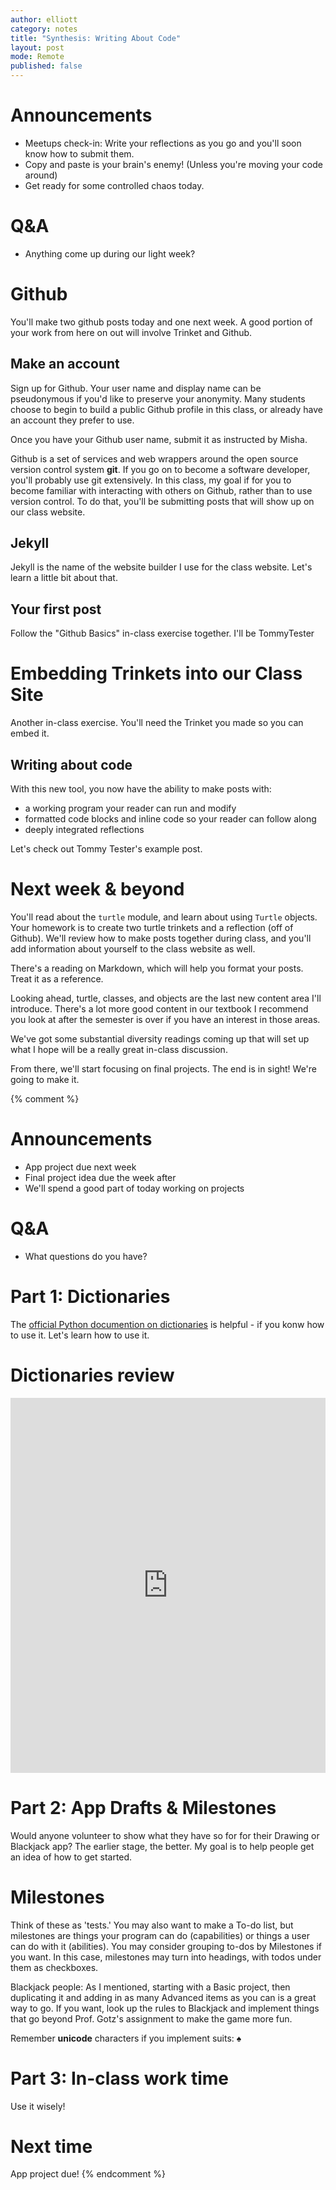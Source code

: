 ```yaml
---
author: elliott
category: notes
title: "Synthesis: Writing About Code"
layout: post
mode: Remote
published: false
---
```


# Announcements

* Meetups check-in: Write your reflections as you go and you'll soon know how to submit them.
* Copy and paste is your brain's enemy! (Unless you're moving your code around)
* Get ready for some controlled chaos today.

# Q&A

* Anything come up during our light week?

# Github

You'll make two github posts today and one next week. A good portion of your work from here on out will involve Trinket and Github.

## Make an account

Sign up for Github. Your user name and display name can be pseudonymous if you'd like to preserve your anonymity. Many students choose to begin to build a public Github profile in this class, or already have an account they prefer to use.

Once you have your Github user name, submit it as instructed by Misha.

Github is a set of services and web wrappers around the open source version control system **git**. If you go on to become a software developer, you'll probably use git extensively. In this class, my goal if for you to become familiar with interacting with others on Github, rather than to use version control. To do that, you'll be submitting posts that will show up on our class website.

## Jekyll

Jekyll is the name of the website builder I use for the class website. Let's learn a little bit about that.

## Your first post

Follow the "Github Basics" in-class exercise together. I'll be TommyTester


# Embedding Trinkets into our Class Site

Another in-class exercise. You'll need the Trinket you made so you can embed it.

## Writing about code

With this new tool, you now have the ability to make posts with:

* a working program your reader can run and modify
* formatted code blocks and inline code so your reader can follow along
* deeply integrated reflections

Let's check out Tommy Tester's example post.

# Next week & beyond

You'll read about the `turtle` module, and learn about using `Turtle` objects. Your homework is to create two turtle trinkets and a reflection (off of Github). We'll review how to make posts together during class, and you'll add information about yourself to the class website as well.

There's a reading on Markdown, which will help you format your posts. Treat it as a reference.

Looking ahead, turtle, classes, and objects are the last new content area I'll introduce. There's a lot more good content in our textbook I recommend you look at after the semester is over if you have an interest in those areas.

We've got some substantial diversity readings coming up that will set up what I hope will be a really great in-class discussion.

From there, we'll start focusing on final projects. The end is in sight! We're going to make it.




{% comment %}
# Announcements

- App project due next week
- Final project idea due the week after
- We'll spend a good part of today working on projects

# Q&A

- What questions do you have?


# Part 1: Dictionaries


The [official Python documention on dictionaries](https://docs.python.org/3/library/stdtypes.html#typesmapping) is helpful - if you konw how to use it. Let's learn how to use it.

# Dictionaries review

<iframe src="https://trinket.io/embed/python3/7a57cec4a5" width="100%" height="600" frameborder="0" marginwidth="0" marginheight="0" allowfullscreen></iframe>


# Part 2: App Drafts & Milestones

Would anyone volunteer to show what they have so for for their Drawing or Blackjack app?  The earlier stage, the better.  My goal is to help people get an idea of how to get started.

# Milestones

Think of these as 'tests.'  You may also want to make a To-do list, but milestones are things your program can do (capabilities) or things a user can do with it (abilities).  You may consider grouping to-dos by Milestones if you want.  In this case, milestones may turn into headings, with todos under them as checkboxes.

Blackjack people: As I mentioned, starting with a Basic project, then duplicating it and adding in as many Advanced items as you can is a great way to go.  If you want, look up the rules to Blackjack and implement things that go beyond Prof. Gotz's assignment to make the game more fun.

Remember **unicode** characters if you implement suits: ♠


# Part 3: In-class work time

Use it wisely!

# Next time

App project due!
{% endcomment %}